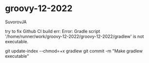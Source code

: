 # groovy-12-2022
SuvorovJA


try to fix Github CI build err:
Error: Gradle script '/home/runner/work/groovy-12-2022/groovy-12-2022/gradlew' is not executable.

git update-index --chmod=+x gradlew
git commit -m "Make gradlew executable"